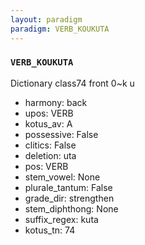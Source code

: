 ```yaml
---
layout: paradigm
paradigm: VERB_KOUKUTA
---
```

### ` VERB_KOUKUTA `

Dictionary class74 front 0~k u
* harmony: back
* upos: VERB
* kotus_av: A
* possessive: False
* clitics: False
* deletion: uta
* pos: VERB
* stem_vowel: None
* plurale_tantum: False
* grade_dir: strengthen
* stem_diphthong: None
* suffix_regex: kuta
* kotus_tn: 74
